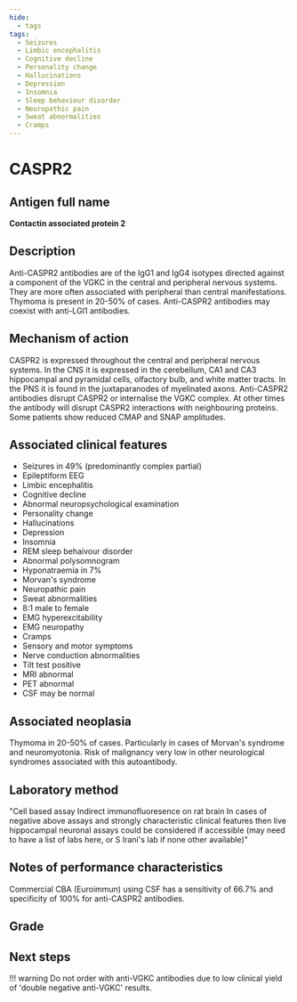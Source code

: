 ```yaml
---
hide:
  - tags
tags:
  - Seizures
  - Limbic encephalitis
  - Cognitive decline
  - Personality change
  - Hallucinations
  - Depression
  - Insomnia
  - Sleep behaviour disorder
  - Neuropathic pain
  - Sweat abnormalities
  - Cramps
---
```


# CASPR2

## Antigen full name
**Contactin associated protein 2**

## Description
Anti-CASPR2 antibodies are of the IgG1 and IgG4 isotypes directed against a component of the VGKC in the central and peripheral nervous systems. They are more often associated with peripheral than central manifestations. Thymoma is present in 20-50% of cases. Anti-CASPR2 antibodies may coexist with anti-LGI1 antibodies.

## Mechanism of action
CASPR2 is expressed throughout the central and peripheral nervous systems. In the CNS it is expressed in the cerebellum, CA1 and CA3 hippocampal and pyramidal cells, olfactory bulb, and white matter tracts. In the PNS it is found in the juxtaparanodes of myelinated axons. Anti-CASPR2 antibodies disrupt CASPR2 or internalise the VGKC complex. At other times the antibody will disrupt CASPR2 interactions with neighbouring proteins. Some patients show reduced CMAP and SNAP amplitudes.

## Associated clinical features
- Seizures in 49% (predominantly complex partial) 
- Epileptiform EEG
- Limbic encephalitis 
- Cognitive decline 
- Abnormal neuropsychological examination 
- Personality change
- Hallucinations
- Depression
- Insomnia
- REM sleep behaivour disorder
- Abnormal polysomnogram
- Hyponatraemia in 7%
- Morvan's syndrome
- Neuropathic pain
- Sweat abnormalities
- 8:1 male to female
- EMG hyperexcitability
- EMG neuropathy
- Cramps
- Sensory and motor symptoms
- Nerve conduction abnormalities
- Tilt test positive
- MRI abnormal
- PET abnormal
- CSF may be normal

## Associated neoplasia
Thymoma in 20-50% of cases. Particularly in cases of Morvan's syndrome and neuromyotonia. Risk of malignancy very low in other neurological syndromes associated with this autoantibody.

## Laboratory method
"Cell based assay
Indirect immunofluoresence on rat brain
In cases of negative above assays and strongly characteristic clinical features then live hippocampal neuronal assays could be considered if accessible (may need to have a list of labs here, or S Irani's lab if none other available)"

## Notes of performance characteristics
Commercial CBA (Euroimmun) using CSF has a sensitivity of 66.7% and specificity of 100% for anti-CASPR2 antibodies.

## Grade

## Next steps
!!! warning
    Do not order with anti-VGKC antibodies due to low clinical yield of 'double negative anti-VGKC' results.

[^1]: "Graus, Francesc, Alberto Vogrig, Sergio Muñiz-Castrillo, Jean-Christophe G. Antoine, Virginie Desestret, Divyanshu Dubey, Bruno Giometto, et al. “Updated Diagnostic Criteria for Paraneoplastic Neurologic Syndromes.” Neurology - Neuroimmunology Neuroinflammation 8, no. 4 (July 2021): e1014. https://doi.org/10.1212/NXI.0000000000001014.
[^2]: Michael, Sophia, Patrick Waters, and Sarosh R Irani. “Stop Testing for Autoantibodies to the VGKC-Complex: Only Request LGI1 and CASPR2.” Practical Neurology 20, no. 5 (October 2020): 377–84. https://doi.org/10.1136/practneurol-2019-002494.
[^3]: McCracken, Lindsey, Junxian Zhang, Maxwell Greene, Anne Crivaro, Joyce Gonzalez, Malek Kamoun, and Eric Lancaster. “Improving the Antibody-Based Evaluation of Autoimmune Encephalitis.” Neurology - Neuroimmunology Neuroinflammation 4, no. 6 (November 2017): e404. https://doi.org/10.1212/NXI.0000000000000404.
[^4]: Gadoth, Avi, Sean J. Pittock, Divyanshu Dubey, Andrew McKeon, Jeff W. Britton, John E. Schmeling, Aurelia Smith, et al. “Expanded Phenotypes and Outcomes among 256 LGI1/CASPR2-IgG-Positive Patients: LGI1/CASPR2-IgG + Patients.” Annals of Neurology 82, no. 1 (July 2017): 79–92. https://doi.org/10.1002/ana.24979."
